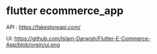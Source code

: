 # flutter ecommerce_app

API : <https://fakestoreapi.com/>

UI:
<https://github.com/Islam-Darwish/Flutter-E-Commerce-App/blob/orgin/ui.png>
